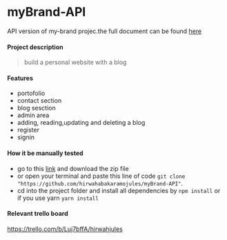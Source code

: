 # myBrand-API
API version of my-brand projec.the full document can be found [here](https://docs.google.com/document/d/1wSr34TLnb-pM-Katmy65sd0SSl_1xeJtEJSZ_DijTGQ/edit#)
#### Project description
> build a personal website with a blog
#### Features
- portofolio
- contact section
- blog sesction
- admin area 
- adding, reading,updating and deleting a blog
- register 
- signin
#### How it be manually tested
- go to this [link](https://github.com/hirwahabakaramojules/myBrand-API) and download the zip file 
- or open your terminal and paste this line of code `git clone "https://github.com/hirwahabakaramojules/myBrand-API"`.
- cd into the project folder and install all dependencies by `npm install` or if you use yarn `yarn install`
#### Relevant trello board
https://trello.com/b/Luj7bffA/hirwahjules

